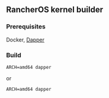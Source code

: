 ## RancherOS kernel builder

### Prerequisites

Docker, [Dapper](https://github.com/rancher/dapper/releases/latest)

### Build

```
ARCH=amd64 dapper
```

or

```
ARCH=amd64 dapper
```

